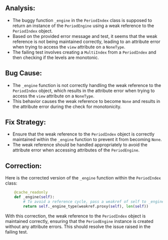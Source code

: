 ## Analysis:
- The buggy function `_engine` in the `PeriodIndex` class is supposed to return an instance of the `PeriodEngine` using a weak reference to the `PeriodIndex` object.
- Based on the provided error message and test, it seems that the weak reference is not being maintained correctly, leading to an attribute error when trying to access the `view` attribute on a `NoneType`.
- The failing test involves creating a `MultiIndex` from a `PeriodIndex` and then checking if the levels are monotonic.

## Bug Cause:
- The `_engine` function is not correctly handling the weak reference to the `PeriodIndex` object, which results in the attribute error when trying to access the `view` attribute on a `NoneType`.
- This behavior causes the weak reference to become `None` and results in the attribute error during the check for monotonicity.

## Fix Strategy:
- Ensure that the weak reference to the `PeriodIndex` object is correctly maintained within the `_engine` function to prevent it from becoming `None`.
- The weak reference should be handled appropriately to avoid the attribute error when accessing attributes of the `PeriodEngine`.

## Correction:

Here is the corrected version of the `_engine` function within the `PeriodIndex` class:

```python
    @cache_readonly
    def _engine(self):
        # To avoid a reference cycle, pass a weakref of self to _engine_type.
        return self._engine_type(weakref.proxy(self), len(self))
```

With this correction, the weak reference to the `PeriodIndex` object is maintained correctly, ensuring that the `PeriodEngine` instance is created without any attribute errors. This should resolve the issue raised in the failing test.